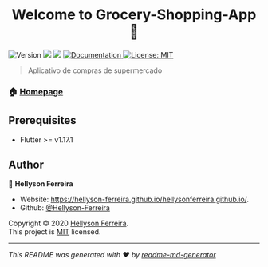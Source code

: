 <h1 align="center">Welcome to Grocery-Shopping-App 🖖</h1>
<p>
  <img alt="Version" src="https://img.shields.io/badge/version-0.0.1-blue.svg?cacheSeconds=2592000" />
  <img src="https://img.shields.io/badge/flutter-%3E%3D1.17.1-blue.svg" />
  <img src="https://img.shields.io/badge/dart-%3E%3D2.8.0-blue.svg" />
  <a href="https://github.com/Hellyson-Ferreira/Grocery-Shopping-App/#readme" target="_blank">
    <img alt="Documentation" src="https://img.shields.io/badge/documentation-yes-brightgreen.svg" />
  </a>
  <a href="https://github.com/Hellyson-Ferreira/Grocery-Shopping-App/blob/master/LICENSE" target="_blank">
    <img alt="License: MIT" src="https://img.shields.io/github/license/Hellyson-Ferreira/Grocery-Shopping-App" />
  </a>
</p>

>  Aplicativo de compras de supermercado

### 🏠 [Homepage](https://github.com/Hellyson-Ferreira/Grocery-Shopping-App)

## Prerequisites

- Flutter >= v1.17.1

## Author

👤 **Hellyson Ferreira**

* Website: https://hellyson-ferreira.github.io/hellysonferreira.github.io/.
* Github: [@Hellyson-Ferreira](https://github.com/Hellyson-Ferreira)



Copyright © 2020 [Hellyson Ferreira](https://github.com/Hellyson-Ferreira).<br />
This project is [MIT](https://github.com/kefranabg/readme-md-generator/blob/master/LICENSE) licensed.

***
_This README was generated with ❤️ by [readme-md-generator](https://github.com/kefranabg/readme-md-generator)_
